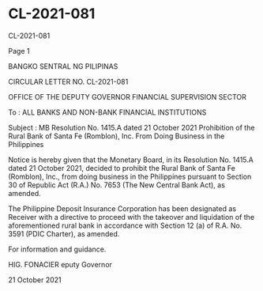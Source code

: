 # CL-2021-081

CL-2021-081

Page 1

BANGKO SENTRAL NG PILIPINAS

CIRCULAR LETTER NO. CL-2021-081

OFFICE OF THE DEPUTY GOVERNOR FINANCIAL SUPERVISION SECTOR

To : ALL BANKS AND NON-BANK FINANCIAL INSTITUTIONS

Subject : MB Resolution No. 1415.A dated 21 October 2021 Prohibition of the Rural Bank of Santa Fe (Romblon), Inc. From Doing Business in the Philippines

Notice is hereby given that the Monetary Board, in its Resolution No. 1415.A dated 21 October 2021, decided to prohibit the Rural Bank of Santa Fe (Romblon), Inc., from doing business in the Philippines pursuant to Section 30 of Republic Act (R.A.) No. 7653 (The New Central Bank Act), as amended.

The Philippine Deposit Insurance Corporation has been designated as Receiver with a directive to proceed with the takeover and liquidation of the aforementioned rural bank in accordance with Section 12 (a) of R.A. No. 3591 (PDIC Charter), as amended.

For information and guidance.

HIG. FONACIER eputy Governor

21 October 2021